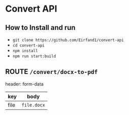 # Convert API 

## How to Install and run
- `git clone https://github.com/Eirfand1/convert-api` 
- `cd convert-api`
- `npm install`
- `npm run start:build`

## ROUTE `/convert/docx-to-pdf`

header: form-data

| key  |  body     |
|:-----|:---------:|
| file | `file.docx` |

